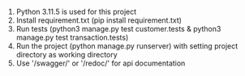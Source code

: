 1. Python 3.11.5 is used for this project
2. Install requirement.txt (pip install requirement.txt)
3. Run tests (python3 manage.py test customer.tests & python3 manage.py test transaction.tests)
4. Run the project (python manage.py runserver) with setting project directory as working directory
5. Use '/swagger/' or '/redoc/' for api documentation
